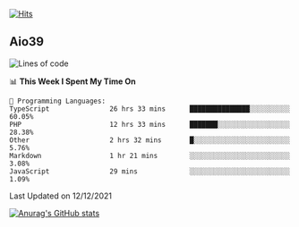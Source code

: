 [![Hits](https://hits.seeyoufarm.com/api/count/incr/badge.svg?url=https%3A%2F%2Fgithub.com%2Faio39&count_bg=%2339C5BB&title_bg=%23555555&icon=&icon_color=%23E7E7E7&title=hits&edge_flat=false)](https://hits.seeyoufarm.com)

## Aio39

<!--START_SECTION:waka-->
![Lines of code](https://img.shields.io/badge/From%20Hello%20World%20I%27ve%20Written-1%20Million%20lines%20of%20code-blue)

📊 **This Week I Spent My Time On** 

```text
💬 Programming Languages: 
TypeScript               26 hrs 33 mins      ███████████████░░░░░░░░░░   60.05% 
PHP                      12 hrs 33 mins      ███████░░░░░░░░░░░░░░░░░░   28.38% 
Other                    2 hrs 32 mins       █░░░░░░░░░░░░░░░░░░░░░░░░   5.76% 
Markdown                 1 hr 21 mins        ░░░░░░░░░░░░░░░░░░░░░░░░░   3.08% 
JavaScript               29 mins             ░░░░░░░░░░░░░░░░░░░░░░░░░   1.09%

```


 Last Updated on 12/12/2021
<!--END_SECTION:waka-->
[![Anurag's GitHub stats](https://github-readme-stats.vercel.app/api?username=aio39)](https://github.com/anuraghazra/github-readme-stats)

<!--
**aio39/aio39** is a ✨ _special_ ✨ repository because its `README.md` (this file) appears on your GitHub profile.

Here are some ideas to get you started:

- 🔭 I’m currently working on ...
- 🌱 I’m currently learning ...
- 👯 I’m looking to collaborate on ...
- 🤔 I’m looking for help with ...
- 💬 Ask me about ...
- 📫 How to reach me: ...
- 😄 Pronouns: ...
- ⚡ Fun fact: ...
-->
